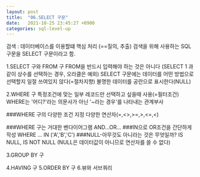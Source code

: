 ```yaml
---
layout: post
title:  "06.SELECT 구문"
date:   2021-10-25 23:45:27 +0900
categories: sql-level-up 
---
```

검색 : 데이터베이스를 이용할떄 핵심 처리 (==질의, 추출)
검색을 위해 사용하는 SQL구문을 SELECT 구문이라고 함.

1.SELECT 구와 FROM 구
    FROM을 반드시 입력해야 하는 것은 아니다 (SELECT 1 과 같이 상수를 선택하는 경우, 오라클은 예외)
    SELECT 구문에는 데이터를 어떤 방법으로 선택할지 일절 쓰여있지 않다(=절차지향)
    불명한 데이터를 공란으로 표시한다(NULL)
    
2.WHERE 구
    특정조건에 맞는 일부 레코드만 선택하고 싶을때 사용(=필터조건)
    WHERE는 '어디?'라는 의문사가 아닌 '~라는 경우'를 나타내는 관계부사
    
###WHERE 구의 다양한 조건 지정
다양한 연산자(=,<>,>=,>,<=,<)

###WHERE 구는 거대한 벤다이어그램
AND...OR...
###IN으로 OR조건을 간단하게 작성
WHERE ... IN ('A','B','C')
###NULL-아무것도 아니라는 것은 무엇일까?
IS NULL, IS NOT NULL (NULL은 데이터값이 아니므로 연산자를 쓸 수 없다)

3.GROUP BY 구

4.HAVING 구
5.ORDER BY 구
6.뷰와 서브쿼리
